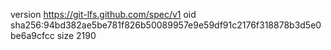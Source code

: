 version https://git-lfs.github.com/spec/v1
oid sha256:94bd382ae5be781f826b50089957e9e59df91c2176f318878b3d5e0be6a9cfcc
size 2190
